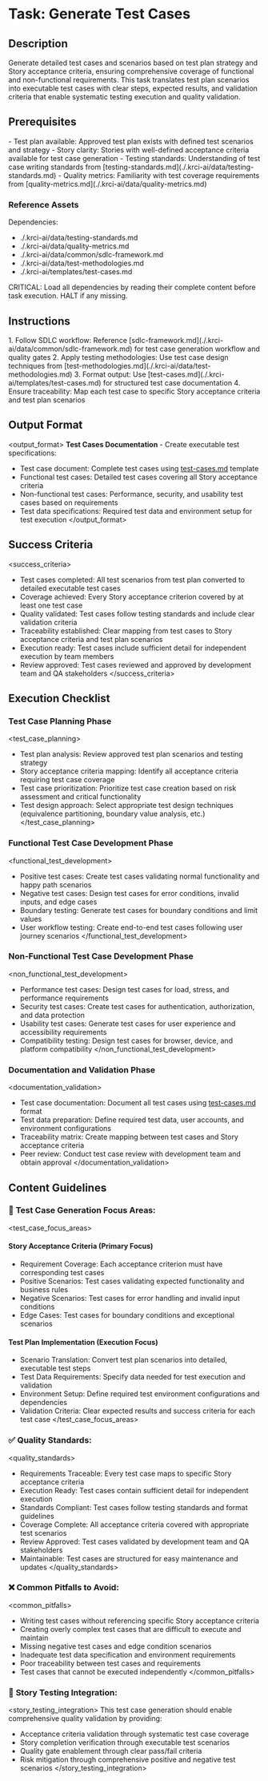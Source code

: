 # Task: Generate Test Cases

## Description

Generate detailed test cases and scenarios based on test plan strategy and Story acceptance criteria, ensuring comprehensive coverage of functional and non-functional requirements. This task translates test plan scenarios into executable test cases with clear steps, expected results, and validation criteria that enable systematic testing execution and quality validation.

## Prerequisites

<prerequisites>
- Test plan available: Approved test plan exists with defined test scenarios and strategy
- Story clarity: Stories with well-defined acceptance criteria available for test case generation
- Testing standards: Understanding of test case writing standards from [testing-standards.md](./.krci-ai/data/testing-standards.md)
- Quality metrics: Familiarity with test coverage requirements from [quality-metrics.md](./.krci-ai/data/quality-metrics.md)

### Reference Assets

Dependencies:

- ./.krci-ai/data/testing-standards.md
- ./.krci-ai/data/quality-metrics.md
- ./.krci-ai/data/common/sdlc-framework.md
- ./.krci-ai/data/test-methodologies.md
- ./.krci-ai/templates/test-cases.md

CRITICAL: Load all dependencies by reading their complete content before task execution. HALT if any missing.
</prerequisites>

## Instructions

<instructions>
1. Follow SDLC workflow: Reference [sdlc-framework.md](./.krci-ai/data/common/sdlc-framework.md) for test case generation workflow and quality gates
2. Apply testing methodologies: Use test case design techniques from [test-methodologies.md](./.krci-ai/data/test-methodologies.md)
3. Format output: Use [test-cases.md](./.krci-ai/templates/test-cases.md) for structured test case documentation
4. Ensure traceability: Map each test case to specific Story acceptance criteria and test plan scenarios
</instructions>

## Output Format

<output_format>
**Test Cases Documentation** - Create executable test specifications:

- Test case document: Complete test cases using [test-cases.md](./.krci-ai/templates/test-cases.md) template
- Functional test cases: Detailed test cases covering all Story acceptance criteria
- Non-functional test cases: Performance, security, and usability test cases based on requirements
- Test data specifications: Required test data and environment setup for test execution
</output_format>

## Success Criteria

<success_criteria>
- Test cases completed: All test scenarios from test plan converted to detailed executable test cases
- Coverage achieved: Every Story acceptance criterion covered by at least one test case
- Quality validated: Test cases follow testing standards and include clear validation criteria
- Traceability established: Clear mapping from test cases to Story acceptance criteria and test plan scenarios
- Execution ready: Test cases include sufficient detail for independent execution by team members
- Review approved: Test cases reviewed and approved by development team and QA stakeholders
</success_criteria>

## Execution Checklist

### Test Case Planning Phase

<test_case_planning>
- Test plan analysis: Review approved test plan scenarios and testing strategy
- Story acceptance criteria mapping: Identify all acceptance criteria requiring test case coverage
- Test case prioritization: Prioritize test case creation based on risk assessment and critical functionality
- Test design approach: Select appropriate test design techniques (equivalence partitioning, boundary value analysis, etc.)
</test_case_planning>

### Functional Test Case Development Phase

<functional_test_development>
- Positive test cases: Create test cases validating normal functionality and happy path scenarios
- Negative test cases: Design test cases for error conditions, invalid inputs, and edge cases
- Boundary testing: Generate test cases for boundary conditions and limit values
- User workflow testing: Create end-to-end test cases following user journey scenarios
</functional_test_development>

### Non-Functional Test Case Development Phase

<non_functional_test_development>
- Performance test cases: Design test cases for load, stress, and performance requirements
- Security test cases: Create test cases for authentication, authorization, and data protection
- Usability test cases: Generate test cases for user experience and accessibility requirements
- Compatibility testing: Design test cases for browser, device, and platform compatibility
</non_functional_test_development>

### Documentation and Validation Phase

<documentation_validation>
- Test case documentation: Document all test cases using [test-cases.md](./.krci-ai/templates/test-cases.md) format
- Test data preparation: Define required test data, user accounts, and environment configurations
- Traceability matrix: Create mapping between test cases and Story acceptance criteria
- Peer review: Conduct test case review with development team and obtain approval
</documentation_validation>

## Content Guidelines

### 🎯 **Test Case Generation Focus Areas:**

<test_case_focus_areas>

#### Story Acceptance Criteria (Primary Focus)

- Requirement Coverage: Each acceptance criterion must have corresponding test cases
- Positive Scenarios: Test cases validating expected functionality and business rules
- Negative Scenarios: Test cases for error handling and invalid input conditions
- Edge Cases: Test cases for boundary conditions and exceptional scenarios

#### Test Plan Implementation (Execution Focus)

- Scenario Translation: Convert test plan scenarios into detailed, executable test steps
- Test Data Requirements: Specify data needed for test execution and validation
- Environment Setup: Define required test environment configurations and dependencies
- Validation Criteria: Clear expected results and success criteria for each test case
</test_case_focus_areas>

### ✅ **Quality Standards:**

<quality_standards>
- Requirements Traceable: Every test case maps to specific Story acceptance criteria
- Execution Ready: Test cases contain sufficient detail for independent execution
- Standards Compliant: Test cases follow testing standards and format guidelines
- Coverage Complete: All acceptance criteria covered with appropriate test scenarios
- Review Approved: Test cases validated by development team and QA stakeholders
- Maintainable: Test cases are structured for easy maintenance and updates
</quality_standards>

### ❌ **Common Pitfalls to Avoid:**

<common_pitfalls>
- Writing test cases without referencing specific Story acceptance criteria
- Creating overly complex test cases that are difficult to execute and maintain
- Missing negative test cases and edge condition scenarios
- Inadequate test data specification and environment requirements
- Poor traceability between test cases and requirements
- Test cases that cannot be executed independently
</common_pitfalls>

### 🎯 **Story Testing Integration:**

<story_testing_integration>
This test case generation should enable comprehensive quality validation by providing:

- Acceptance criteria validation through systematic test case coverage
- Story completion verification through executable test scenarios
- Quality gate enablement through clear pass/fail criteria
- Risk mitigation through comprehensive positive and negative test scenarios
</story_testing_integration>
